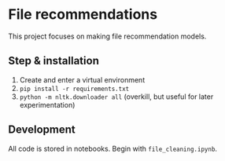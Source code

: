 # File recommendations

This project focuses on making file recommendation models.

## Step & installation

1. Create and enter a virtual environment
2. `pip install -r requirements.txt`
3. `python -m nltk.downloader all` (overkill, but useful for later experimentation)

## Development

All code is stored in notebooks. Begin with `file_cleaning.ipynb`.